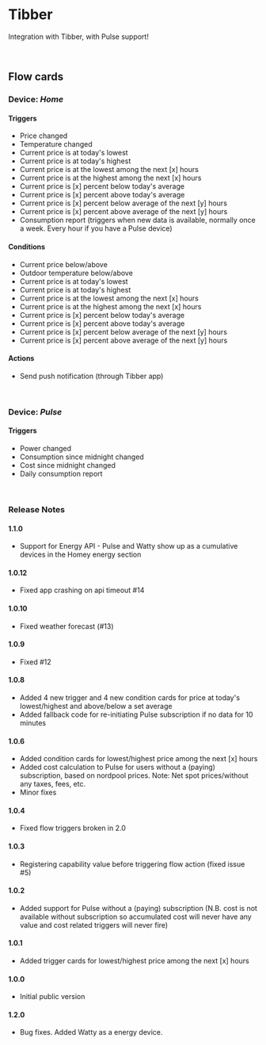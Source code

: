 # Tibber

Integration with Tibber, with Pulse support!

&nbsp;
## Flow cards

### Device: *__Home__*
#### Triggers
- Price changed
- Temperature changed
- Current price is at today's lowest
- Current price is at today's highest
- Current price is at the lowest among the next [x] hours
- Current price is at the highest among the next [x] hours
- Current price is [x] percent below today's average
- Current price is [x] percent above today's average
- Current price is [x] percent below average of the next [y] hours
- Current price is [x] percent above average of the next [y] hours
- Consumption report (triggers when new data is available, normally once a week. Every hour if you have a Pulse device)
&nbsp;
#### Conditions
- Current price below/above
- Outdoor temperature below/above
- Current price is at today's lowest
- Current price is at today's highest
- Current price is at the lowest among the next [x] hours
- Current price is at the highest among the next [x] hours
- Current price is [x] percent below today's average
- Current price is [x] percent above today's average
- Current price is [x] percent below average of the next [y] hours
- Current price is [x] percent above average of the next [y] hours
&nbsp;
#### Actions
- Send push notification (through Tibber app)

&nbsp;
### Device: *__Pulse__*
#### Triggers
- Power changed
- Consumption since midnight changed
- Cost since midnight changed
- Daily consumption report

&nbsp;
### Release Notes

#### 1.1.0
- Support for Energy API - Pulse and Watty show up as a cumulative devices in the Homey energy section
#### 1.0.12
- Fixed app crashing on api timeout #14
&nbsp;
#### 1.0.10
- Fixed weather forecast (#13)
&nbsp;
#### 1.0.9
- Fixed #12
&nbsp;
#### 1.0.8
- Added 4 new trigger and 4 new condition cards for price at today's lowest/highest and above/below a set average
- Added fallback code for re-initiating Pulse subscription if no data for 10 minutes
&nbsp;
#### 1.0.6
- Added condition cards for lowest/highest price among the next [x] hours
- Added cost calculation to Pulse for users without a (paying) subscription, based on nordpool prices. Note: Net spot prices/without any taxes, fees, etc.
- Minor fixes
&nbsp;
#### 1.0.4
- Fixed flow triggers broken in 2.0
&nbsp;
#### 1.0.3
- Registering capability value before triggering flow action (fixed issue #5)
&nbsp;
#### 1.0.2
- Added support for Pulse without a (paying) subscription (N.B. cost is not available without subscription so accumulated cost will never have any value and cost related triggers will never fire)
&nbsp;
#### 1.0.1
- Added trigger cards for lowest/highest price among the next [x] hours
&nbsp;
#### 1.0.0
- Initial public version
&nbsp;
#### 1.2.0
- Bug fixes. Added Watty as a energy device.
